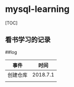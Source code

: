 # mysql-learning

[TOC]

## 看书学习的记录



##log

|   事件   |   时间   |
| :------: | :------: |
| 创建仓库 | 2018.7.1 |
|          |          |

